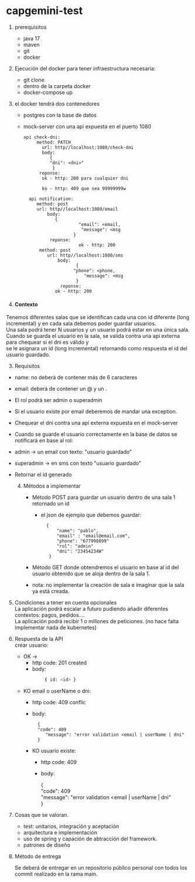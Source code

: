 
# capgemini-test

1. prerequisitos
   - java 17
   - maven
   - git
   - docker



1. Ejecución del docker para tener infraestructura necesaria:
   - git clone <repo>
   - dentro de la carpeta docker
   - docker-compose up



2. el docker tendrá dos contenedores     
   - postgres con la base de datos   
   - mock-server con una api expuesta en el puerto 1080

   
   
         api check-dni:   
              method: PATCH  
                url: http//localhost:1080/check-dni
                body:                  
                   {  
                   "dni": <dni>"
                    } 
               reponse:                   
                ok - http: 200 para cualquier dni  
   
                ko - http: 409 que sea 99999999w               
   
           api notification:   
              method: post  
              url: http//localhost:1080/email  
                  body:                   
                     {  
                              "email": <email, 
                               "message": <msg
                            } 
                   reponse:                   
                              ok - http: 200  
               method: post  
                  url: http//localhost:1080/sms
                      body:                
                             {  
                            "phone": <phone,
                                "message": <msg
                             } 
                       reponse:     
                     ok - http: 200




2.  #### Contexto #####  
Tenemos diferentes salas que se identifican cada una con id diferente (long incremental) y en cada sala debemos poder guardar usuarios.  
Una sala podrá tener N usuarios y un usuario podrá estar en una única sala. Cuando se guarda el usuario en la sala, se valida contra una api externa para chequear si el dni es válido y  
se le asignara un id (long incremental) retornando como respuesta el id del usuario guardado.



3. Requisitos

- name: no deberá de contener más de 6 caracteres
- email: deberá de contener un @ y un .
- El rol podrá ser admin o superadmin
- Si el usuario existe por email deberemos de mandar una exception.
- Chequear el dni contra una api externa expuesta en el mock-server
- Cuando se guarde el usuario correctamente en la base de datos se notificará en base al rol:
- admin -> un email con texto: "usuario guardado"
-	superadmin -> en sms con texto "usuario guardado"
- Retornar el id generado

  4. Métodos a implementar

     - Método POST para guardar un usuario dentro de una sala 1 retornado un id
       - el json de ejemplo que debemos guardar:

               {  
                   "name": "pablo",  
                   "email" : "email@email.com",  
                   "phone": "677998899"  
                   "rol": "admin"  
                   "dni": "23454234W"  
                } 

     - Método GET donde obtendremos el usuario en base al id del usuario obtenido que se aloja dentro de la sala 1. 
    
     - nota: no implementar la creación de sala e imaginar que la sala ya está creada. 


5. Condiciones a tener en cuenta opcionales  
   La aplicación podrá escalar a futuro pudiendo añadir diferentes contextos: pagos, pedidos....  
   La aplicación podrá recibir 1 o millones de peticiones. (no hace falta implementar nada de kubernetes)

7. Respuesta de la API  
   crear usuario:
   -  OK ->
      - http code: 201 created
      -  body:
       ```sh
               { id: <id> } 
       ```
   -  KO email o userName o dni:
      -  http code: 409 conflic
      -  body:

               {  
               "code": 409  
                  "message": "error validation <email | userName | dni"  
               } 


      - KO usuario existe:  
         -  http code: 409  
         -  body: 
         
               {  
                 "code": 409  
                    "message": "error validation <email | userName | dni"  
                 } 


8. Cosas que se valoran.

   - test: unitarios, integración y aceptación
   - arquitectura e implementación
   - uso de spring y capación de abtracción del framework.
   - patrones de diseño

9. Método de entrega

   Se deberá de entregar en un repositorio público personal con todos los commit realizado en la rama main.
